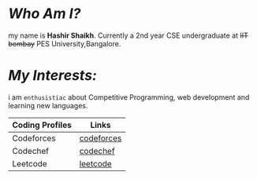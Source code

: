 # *Who Am I?*
my name is **Hashir Shaikh**. Currently a 2nd year CSE undergraduate at ~~IIT bombay~~ PES University,Bangalore.


# *My Interests:*
 i am `enthusistiac` about Competitive Programming, web development and learning new languages.
 
 Coding Profiles | Links
 --------------- | -----
 Codeforces      | [codeforces](https://codeforces.com/profile/sashshaikh12)
 Codechef        | [codechef](https://www.codechef.com/users/sashshaikh12)
 Leetcode        | [leetcode](https://leetcode.com/sashshaikh12/)
 
 
